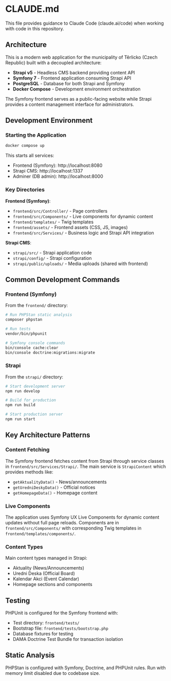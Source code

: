 # CLAUDE.md

This file provides guidance to Claude Code (claude.ai/code) when working with code in this repository.

## Architecture

This is a modern web application for the municipality of Těrlicko (Czech Republic) built with a decoupled architecture:

- **Strapi v5** - Headless CMS backend providing content API
- **Symfony 7** - Frontend application consuming Strapi API
- **PostgreSQL** - Database for both Strapi and Symfony
- **Docker Compose** - Development environment orchestration

The Symfony frontend serves as a public-facing website while Strapi provides a content management interface for administrators.

## Development Environment

### Starting the Application
```bash
docker compose up
```

This starts all services:
- Frontend (Symfony): http://localhost:8080
- Strapi CMS: http://localhost:1337
- Adminer (DB admin): http://localhost:8000

### Key Directories

**Frontend (Symfony)**:
- `frontend/src/Controller/` - Page controllers
- `frontend/src/Components/` - Live components for dynamic content
- `frontend/templates/` - Twig templates
- `frontend/assets/` - Frontend assets (CSS, JS, images)
- `frontend/src/Services/` - Business logic and Strapi API integration

**Strapi CMS**:
- `strapi/src/` - Strapi application code
- `strapi/config/` - Strapi configuration
- `strapi/public/uploads/` - Media uploads (shared with frontend)

## Common Development Commands

### Frontend (Symfony)
From the `frontend/` directory:

```bash
# Run PHPStan static analysis
composer phpstan

# Run tests
vendor/bin/phpunit

# Symfony console commands
bin/console cache:clear
bin/console doctrine:migrations:migrate
```

### Strapi
From the `strapi/` directory:

```bash
# Start development server
npm run develop

# Build for production
npm run build

# Start production server
npm run start
```

## Key Architecture Patterns

### Content Fetching
The Symfony frontend fetches content from Strapi through service classes in `frontend/src/Services/Strapi/`. The main service is `StrapiContent` which provides methods like:
- `getAktualityData()` - News/announcements
- `getUredniDeskyData()` - Official notices
- `getHomepageData()` - Homepage content

### Live Components
The application uses Symfony UX Live Components for dynamic content updates without full page reloads. Components are in `frontend/src/Components/` with corresponding Twig templates in `frontend/templates/components/`.

### Content Types
Main content types managed in Strapi:
- Aktuality (News/Announcements)
- Uredni Deska (Official Board)
- Kalendar Akci (Event Calendar)
- Homepage sections and components

## Testing

PHPUnit is configured for the Symfony frontend with:
- Test directory: `frontend/tests/`
- Bootstrap file: `frontend/tests/bootstrap.php`
- Database fixtures for testing
- DAMA Doctrine Test Bundle for transaction isolation

## Static Analysis

PHPStan is configured with Symfony, Doctrine, and PHPUnit rules. Run with memory limit disabled due to codebase size.